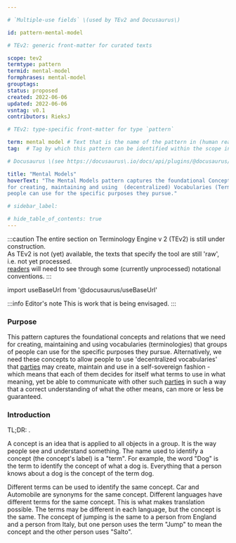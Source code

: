 ```yaml
---

# `Multiple-use fields` \(used by TEv2 and Docusaurus\)

id: pattern-mental-model

# TEv2: generic front-matter for curated texts

scope: tev2
termtype: pattern
termid: mental-model
formphrases: mental-model
grouptags:
status: proposed
created: 2022-06-06
updated: 2022-06-06
vsntag: v0.1
contributors: RieksJ

# TEv2: type-specific front-matter for type `pattern`

term: mental model # Text that is the name of the pattern in (human readable) texts.
tag:  # Tag by which this pattern can be identified within the scope in which it is specified

# Docusaurus \(see https://docusaurus\.io/docs/api/plugins/@docusaurus/plugin-content-docs#markdown-front-matter\):

title: "Mental Models"
hoverText: "The Mental Models pattern captures the foundational Concepts and relations that we need
for creating, maintaining and using  (decentralized) Vocabularies (Terminologies) that groups of
people can use for the specific purposes they pursue."

# sidebar_label:

# hide_table_of_contents: true
---
```


:::caution
The entire section on Terminology Engine v 2 (TEv2) is still under construction.\
As TEv2 is not (yet) available, the texts that specify the tool are still 'raw', i.e. not yet
processed.\
[readers](@) will need to see through some (currently unprocessed) notational
conventions.
:::

import useBaseUrl from '@docusaurus/useBaseUrl'

:::info Editor's note
This is work that is being envisaged.
:::

### Purpose

<!--Concisely describe what can you do with the pattern that is (at least) harder if you didn't have it.-->
This pattern captures the foundational concepts and relations that we need for creating, maintaining
and using vocabularies (terminologies) that groups of people can use for the specific purposes they
pursue. Alternatively, we need these concepts to allow people to use 'decentralized vocabularies'
that [parties](@) may create, maintain and use in a self-sovereign fashion - which means that each
of them decides for itself what terms to use in what meaning, yet be able to communicate with other
such [parties](@) in such a way that a correct understanding of what the other means, can more or
less be guaranteed.

### Introduction

<!--Gently introduce the pattern, by referring to real-world situations and using colloquial terms, so that when someone has read the text, (s)he knows what it is about, and is ready to delve into the specifics of the pattern-->
TL;DR: .

A concept is an idea that is applied to all objects in a group. It is the way people see and
understand something. The name used to identify a concept (the concept's label) is a "term". For
example, the word "Dog" is the term to identify the concept of what a dog is. Everything that a
person knows about a dog is the concept of the term dog.

Different terms can be used to identify the same concept. Car and Automobile are synonyms for the
same concept. Different languages have different terms for the same concept. This is what makes
translation possible. The terms may be different in each language, but the concept is the same. The
concept of jumping is the same to a person from England and a person from Italy, but one person uses
the term "Jump" to mean the concept and the other person uses "Salto".
